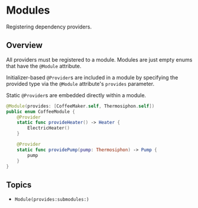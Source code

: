 # Modules

Registering dependency providers.

## Overview

All providers must be registered to a module. Modules are just empty enums that have the `@Module` attribute.

Initializer-based `@Provider`s are included in a module by specifying the provided type via the `@Module` attribute's `provides` parameter.

Static `@Provider`s are embedded directly within a module.

```swift
@Module(provides: [CoffeeMaker.self, Thermosiphon.self])
public enum CoffeeModule {
    @Provider
    static func provideHeater() -> Heater {
        ElectricHeater()
    }

    @Provider
    static func providePump(pump: Thermosiphon) -> Pump {
        pump
    }
}
```

## Topics

- ``Module(provides:submodules:)``
